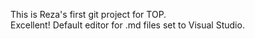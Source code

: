 This is Reza's first git project for TOP.\
Excellent! Default editor for .md files set to Visual Studio.
